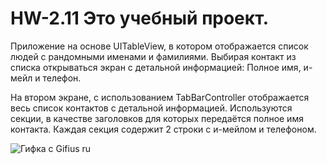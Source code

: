 # HW-2.11 Это учебный проект.

Приложение на основе UITableView, в котором отображается список людей с рандомными именами и фамилиями.
Выбирая контакт из списка открываться экран с детальной информацией: Полное имя, и-мейл и телефон.

На втором экране, с использованием TabBarController отображается весь список контактов с детальной информацией. Используются секции, в качестве заголовков для которых передаётся полное имя контакта. Каждая секция содержит 2 строки с и-мейлом и телефоном.

![Гифка с Gifius ru](https://user-images.githubusercontent.com/121757460/222397555-f8ba564e-8774-4aba-9f39-702bb08bcff9.gif)
